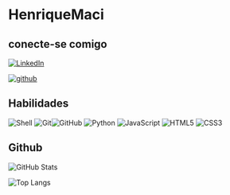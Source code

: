 
# HenriqueMaci

## conecte-se comigo

[![LinkedIn](https://img.shields.io/badge/LinkedIn-000?style=for-the-badge&logo=linkedin&logoColor=0E76A8)](https://www.linkedin.com/in/henrique-maciel-9a150b185/)

[![github](https://img.shields.io/badge/github-000?style=for-the-badge&logo=github&logoColor=0E76A8)](https://github.com/HenriqueMaci)

## Habilidades
![Shell](https://img.shields.io/badge/powershell-000?style=for-the-badge&logo=powershell)
![Git](https://img.shields.io/badge/git-000?style=for-the-badge&logo=git)![GitHub](https://img.shields.io/badge/github-000?style=for-the-badge&logo=github)
![Python](https://img.shields.io/badge/Python-000?style=for-the-badge&logo=python)
![JavaScript](https://img.shields.io/badge/JavaScript-000?style=for-the-badge&logo=javascript)
![HTML5](https://img.shields.io/badge/HTML5-000?style=for-the-badge&logo=html5)
![CSS3](https://img.shields.io/badge/CSS3-000?style=for-the-badge&logo=css3&logoColor=264CE4)


## Github
![GitHub Stats](https://github-readme-stats.vercel.app/api?username=HenriqueMaci&theme=transparent&bg_color=000&border_color=30A3DC&show_icons=true&icon_color=30A3DC&title_color=E94D5F&text_color=FFF)

![Top Langs](https://github-readme-stats-git-masterrstaa-rickstaa.vercel.app/api/top-langs/?username=HenriqueMaci&bg_color=000&border_color=30A3DC&title_color=E94D5F&text_color=FFF)




